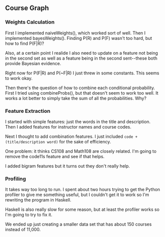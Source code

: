 ## Course Graph

### Weights Calculation

First I implemented naiveWeights(), which worked sort of well. Then I implemented bayesWeights(). Finding P(R) and P(F) wasn't too hard, but how to find P(F|R)?

Also, at a certain point I realide I also need to update on a feature not being in the second set as well as a feature being in the second sent--these both provide Bayesian evidence.

Right now for P(F|R) and P(~F|R) I just threw in some constants. This seems to work okay.

Then there's the question of how to combine each conditional probability. First I tried using combineProbs(), but that doesn't seem to work too well. It works a lot better to simply take the sum of all the probabilities. Why?

### Feature Extraction

I started with simple features: just the words in the title and description. Then I added features for instructor names and course codes.

Next I thought to add combination features. I just included `code + (title/description word)` for the sake of efficiency.

One problem: it thinks CS108 and Math108 are closely related. I'm going to remove the code11s feature and see if that helps.

I added bigram features but it turns out they don't really help.

### Profiling

It takes way too long to run. I spent about two hours trying to get the Python profiler to give me something useful, but I couldn't get it to work so I'm rewriting the program in Haskell.

Haskell is also really slow for some reason, but at least the profiler works so I'm going to try to fix it.

We ended up just creating a smaller data set that has about 150 courses instead of 11,000.

